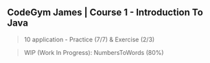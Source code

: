 ## CodeGym James | Course 1 - Introduction To Java

> 10 application - Practice (7/7) & Exercise (2/3)

> WIP (Work In Progress): NumbersToWords (80%)
